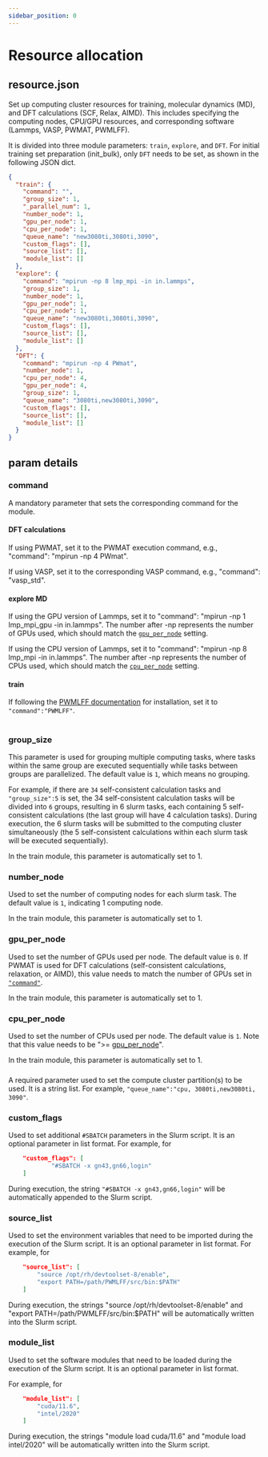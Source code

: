 ```yaml
---
sidebar_position: 0
---
```


# Resource allocation

## resource.json

Set up computing cluster resources for training, molecular dynamics (MD), and DFT calculations (SCF, Relax, AIMD). This includes specifying the computing nodes, CPU/GPU resources, and corresponding software (Lammps, VASP, PWMAT, PWMLFF).

It is divided into three module parameters: `train`, `explore`, and `DFT`. For initial training set preparation (init_bulk), only `DFT` needs to be set, as shown in the following JSON dict.

```json
{
  "train": {
    "command": "",
    "group_size": 1,
    "_parallel_num": 1,
    "number_node": 1,
    "gpu_per_node": 1,
    "cpu_per_node": 1,
    "queue_name": "new3080ti,3080ti,3090",
    "custom_flags": [],
    "source_list": [],
    "module_list": []
  },
  "explore": {
    "command": "mpirun -np 8 lmp_mpi -in in.lammps",
    "group_size": 1,
    "number_node": 1,
    "gpu_per_node": 1,
    "cpu_per_node": 1,
    "queue_name": "new3080ti,3080ti,3090",
    "custom_flags": [],
    "source_list": [],
    "module_list": []
  },
  "DFT": {
    "command": "mpirun -np 4 PWmat",
    "number_node": 1,
    "cpu_per_node": 4,
    "gpu_per_node": 4,
    "group_size": 1,
    "queue_name": "3080ti,new3080ti,3090",
    "custom_flags": [],
    "source_list": [],
    "module_list": []
  }
}
```

## param details

### command

A mandatory parameter that sets the corresponding command for the module.

#### DFT calculations

If using PWMAT, set it to the PWMAT execution command, e.g., "command": "mpirun -np 4 PWmat".

If using VASP, set it to the corresponding VASP command, e.g., "command": "vasp_std".

#### explore MD

If using the GPU version of Lammps, set it to "command": "mpirun -np 1 lmp_mpi_gpu -in in.lammps". The number after -np represents the number of GPUs used, which should match the [`gpu_per_node`](#gpu_per_node) setting.

If using the CPU version of Lammps, set it to "command": "mpirun -np 8 lmp_mpi -in in.lammps". The number after -np represents the number of CPUs used, which should match the [`cpu_per_node`](#cpu_per_node) setting.


#### train

If following the [PWMLFF documentation](http://doc.lonxun.com/PWMLFF/) for installation, set it to `"command":"PWMLFF"`.
#

### group_size

This parameter is used for grouping multiple computing tasks, where tasks within the same group are executed sequentially while tasks between groups are parallelized. The default value is `1`, which means no grouping.

For example, if there are `34` self-consistent calculation tasks and `"group_size":5` is set, the 34 self-consistent calculation tasks will be divided into `6` groups, resulting in 6 slurm tasks, each containing 5 self-consistent calculations (the last group will have 4 calculation tasks). During execution, the 6 slurm tasks will be submitted to the computing cluster simultaneously (the 5 self-consistent calculations within each slurm task will be executed sequentially).

In the train module, this parameter is automatically set to 1.

### number_node

Used to set the number of computing nodes for each slurm task. The default value is `1`, indicating 1 computing node.

In the train module, this parameter is automatically set to 1.

### gpu_per_node

Used to set the number of GPUs used per node. The default value is `0`. If PWMAT is used for DFT calculations (self-consistent calculations, relaxation, or AIMD), this value needs to match the number of GPUs set in [`"command"`](#command).

In the train module, this parameter is automatically set to 1.

### cpu_per_node

Used to set the number of CPUs used per node. The default value is `1`. Note that this value needs to be ">= [gpu_per_node](#gpu_per_node)".

In the train module, this parameter is automatically set to 1.

### 

A required parameter used to set the compute cluster partition(s) to be used. It is a string list. For example, `"queue_name":"cpu, 3080ti,new3080ti, 3090"`.

### custom_flags

Used to set additional `#SBATCH` parameters in the Slurm script. It is an optional parameter in list format. For example, for

```json
    "custom_flags": [
            "#SBATCH -x gn43,gn66,login"
    ]
```

During execution, the string `"#SBATCH -x gn43,gn66,login"` will be automatically appended to the Slurm script.

### source_list

Used to set the environment variables that need to be imported during the execution of the Slurm script. It is an optional parameter in list format. For example, for

```json
    "source_list": [
        "source /opt/rh/devtoolset-8/enable",
        "export PATH=/path/PWMLFF/src/bin:$PATH"
    ]
```

During execution, the strings "source /opt/rh/devtoolset-8/enable" and "export PATH=/path/PWMLFF/src/bin:$PATH" will be automatically written into the Slurm script.

### module_list

Used to set the software modules that need to be loaded during the execution of the Slurm script. It is an optional parameter in list format.

For example, for

```json
    "module_list": [
        "cuda/11.6",
        "intel/2020"
    ]
```

During execution, the strings "module load cuda/11.6" and "module load intel/2020" will be automatically written into the Slurm script.
